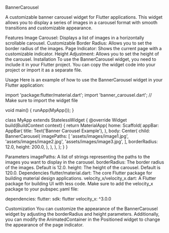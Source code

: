 BannerCarousel

A customizable banner carousel widget for Flutter applications. This widget allows you to display a series of images in a carousel format with smooth transitions and customizable appearance.

Features
Image Carousel: Displays a list of images in a horizontally scrollable carousel.
Customizable Border Radius: Allows you to set the border radius of the images.
Page Indicator: Shows the current page with a customizable indicator.
Height Adjustment: Allows you to set the height of the carousel.
Installation
To use the BannerCarousel widget, you need to include it in your Flutter project. You can copy the widget code into your project or import it as a separate file.

Usage
Here is an example of how to use the BannerCarousel widget in your Flutter application:


import 'package:flutter/material.dart';
import 'banner_carousel.dart'; // Make sure to import the widget file

void main() {
  runApp(MyApp());
}

class MyApp extends StatelessWidget {
  @override
  Widget build(BuildContext context) {
    return MaterialApp(
      home: Scaffold(
        appBar: AppBar(
          title: Text('Banner Carousel Example'),
        ),
        body: Center(
          child: BannerCarousel(
            imagePaths: [
              'assets/images/image1.jpg',
              'assets/images/image2.jpg',
              'assets/images/image3.jpg',
            ],
            borderRadius: 12.0,
            height: 200.0,
          ),
        ),
      ),
    );
  }
}

Parameters
imagePaths: A list of strings representing the paths to the images you want to display in the carousel.
borderRadius: The border radius of the images. Default is 12.0.
height: The height of the carousel. Default is 120.0.
Dependencies
flutter/material.dart: The core Flutter package for building material design applications.
velocity_x/velocity_x.dart: A Flutter package for building UI with less code.
Make sure to add the velocity_x package to your pubspec.yaml file:


dependencies:
  flutter:
    sdk: flutter
  velocity_x: ^3.0.0

Customization
You can customize the appearance of the BannerCarousel widget by adjusting the borderRadius and height parameters. Additionally, you can modify the AnimatedContainer in the Positioned widget to change the appearance of the page indicator.